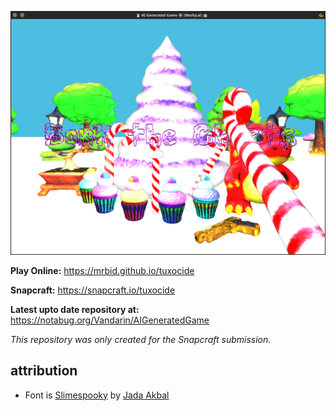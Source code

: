 ![Screenshot of the Tuxocide game](https://raw.githubusercontent.com/mrbid/AIGeneratedGame/main/screenshot.png)

**Play Online:** https://mrbid.github.io/tuxocide

**Snapcraft:** https://snapcraft.io/tuxocide

**Latest upto date repository at:** https://notabug.org/Vandarin/AIGeneratedGame

*This repository was only created for the Snapcraft submission.*

## attribution
* Font is [Slimespooky](https://www.fontspace.com/slimespooky-font-f84976) by [Jada Akbal](https://www.fontspace.com/jadatype)
